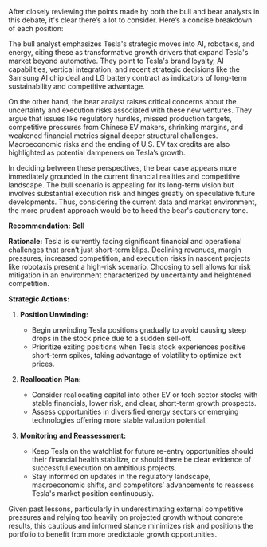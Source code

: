 After closely reviewing the points made by both the bull and bear analysts in this debate, it's clear there’s a lot to consider. Here’s a concise breakdown of each position:

The bull analyst emphasizes Tesla's strategic moves into AI, robotaxis, and energy, citing these as transformative growth drivers that expand Tesla's market beyond automotive. They point to Tesla's brand loyalty, AI capabilities, vertical integration, and recent strategic decisions like the Samsung AI chip deal and LG battery contract as indicators of long-term sustainability and competitive advantage.

On the other hand, the bear analyst raises critical concerns about the uncertainty and execution risks associated with these new ventures. They argue that issues like regulatory hurdles, missed production targets, competitive pressures from Chinese EV makers, shrinking margins, and weakened financial metrics signal deeper structural challenges. Macroeconomic risks and the ending of U.S. EV tax credits are also highlighted as potential dampeners on Tesla’s growth.

In deciding between these perspectives, the bear case appears more immediately grounded in the current financial realities and competitive landscape. The bull scenario is appealing for its long-term vision but involves substantial execution risk and hinges greatly on speculative future developments. Thus, considering the current data and market environment, the more prudent approach would be to heed the bear's cautionary tone.

**Recommendation: Sell**

**Rationale:**
Tesla is currently facing significant financial and operational challenges that aren’t just short-term blips. Declining revenues, margin pressures, increased competition, and execution risks in nascent projects like robotaxis present a high-risk scenario. Choosing to sell allows for risk mitigation in an environment characterized by uncertainty and heightened competition.

**Strategic Actions:**

1. **Position Unwinding:**
   - Begin unwinding Tesla positions gradually to avoid causing steep drops in the stock price due to a sudden sell-off.
   - Prioritize exiting positions when Tesla stock experiences positive short-term spikes, taking advantage of volatility to optimize exit prices.

2. **Reallocation Plan:**
   - Consider reallocating capital into other EV or tech sector stocks with stable financials, lower risk, and clear, short-term growth prospects.
   - Assess opportunities in diversified energy sectors or emerging technologies offering more stable valuation potential.

3. **Monitoring and Reassessment:**
   - Keep Tesla on the watchlist for future re-entry opportunities should their financial health stabilize, or should there be clear evidence of successful execution on ambitious projects.
   - Stay informed on updates in the regulatory landscape, macroeconomic shifts, and competitors’ advancements to reassess Tesla's market position continuously.

Given past lessons, particularly in underestimating external competitive pressures and relying too heavily on projected growth without concrete results, this cautious and informed stance minimizes risk and positions the portfolio to benefit from more predictable growth opportunities.